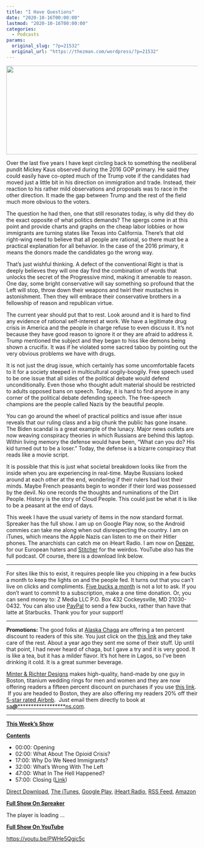 ```yaml
---
title: "I Have Questions"
date: "2020-10-16T00:00:00"
lastmod: "2020-10-16T00:00:00"
categories:
  - Podcasts
params:
  original_slug: "?p=21532"
  original_url: "https://thezman.com/wordpress/?p=21532"
---
```


[<img
src="http://thezman.com/wordpress/wp-content/uploads/2018/01/Power-Hour.png"
decoding="async" width="600" height="233" />](http://thezman.com/wordpress/wp-content/uploads/2018/01/Power-Hour.png)

Over the last five years I have kept circling back to something the
neoliberal pundit Mickey Kaus observed during the 2016 GOP primary. He
said they could easily have co-opted much of the Trump vote if the
candidates had moved just a little bit in his direction on immigration
and trade. Instead, their reaction to his rather mild observations and
proposals was to race in the other direction. It made the gap between
Trump and the rest of the field much more obvious to the voters.

The question he had then, one that still resonates today, is why did
they do the exact opposite of what politics demands? The spergs come in
at this point and provide charts and graphs on the cheap labor lobbies
or how immigrants are turning states like Texas into California. There’s
that old right-wing need to believe that all people are rational, so
there must be a practical explanation for all behavior. In the case of
the 2016 primary, it means the donors made the candidates go the wrong
way.

That’s just wishful thinking. A defect of the conventional Right is that
is deeply believes they will one day find the combination of words that
unlocks the secret of the Progressive mind, making it amenable to
reason. One day, some bright conservative will say something so profound
that the Left will stop, throw down their weapons and twirl their
mustaches in astonishment. Then they will embrace their conservative
brothers in a fellowship of reason and republican virtue.

The current year should put that to rest. Look around and it is hard to
find any evidence of rational self-interest at work. We have a
legitimate drug crisis in America and the people in charge refuse to
even discuss it. It’s not because they have good reason to ignore it or
they are afraid to address it. Trump mentioned the subject and they
began to hiss like demons being shown a crucifix. It was if he violated
some sacred taboo by pointing out the very obvious problems we have with
drugs.

It is not just the drug issue, which certainly has some uncomfortable
facets to it for a society steeped in multicultural oogily-boogily. Free
speech used to be one issue that all sides of the political debate would
defend unconditionally. Even those who thought adult material should be
restricted to adults opposed bans on speech. Today, it is hard to find
anyone in any corner of the political debate defending speech. The
free-speech champions are the people called Nazis by the beautiful
people.

You can go around the wheel of practical politics and issue after issue
reveals that our ruling class and a big chunk the public has gone
insane. The Biden scandal is a great example of the lunacy. Major news
outlets are now weaving conspiracy theories in which Russians are behind
this laptop. Within living memory the defense would have been, “What can
you do? His kid turned out to be a loser.” Today, the defense is a
bizarre conspiracy that reads like a movie script.

It is possible that this is just what societal breakdown looks like from
the inside when you are experiencing in real-time. Maybe Russians looked
around at each other at the end, wondering if their rulers had lost
their minds. Maybe French peasants begin to wonder if their lord was
possessed by the devil. No one records the thoughts and ruminations of
the Dirt People. History is the story of Cloud People. This could just
be what it is like to be a peasant at the end of days.

This week I have the usual variety of items in the now standard format.
Spreaker has the full show. I am up on Google Play now, so the Android
commies can take me along when out disrespecting the country. I am on
iTunes, which means the Apple Nazis can listen to me on their Hitler
phones. The anarchists can catch me on iHeart Radio. I am now on
<a href="https://www.deezer.com/show/623032" rel="noopener noreferrer"
target="_blank">Deezer</a>, for our European haters and <a
href="https://www.stitcher.com/podcast/the-z-blog-power-hour?refid=stpr"
rel="noopener noreferrer" target="_blank">Stitcher</a> for the weirdos.
YouTube also has the full podcast. Of course, there is a download link
below.

------------------------------------------------------------------------

For sites like this to exist, it requires people like you chipping in a
few bucks a month to keep the lights on and the people fed. It turns out
that you can’t live on clicks and compliments.
<a href="https://www.subscribestar.com/the-z-blog"
rel="noopener noreferrer" target="_blank">Five bucks a month</a> is not
a lot to ask. If you don’t want to commit to a subscription, make a one
time donation. Or, you can send money to: Z Media LLC P.O. Box 432
Cockeysville, MD 21030-0432. You can also use <a
href="https://www.paypal.com/cgi-bin/webscr?cmd=_s-xclick&amp;hosted_button_id=UDAS2Q8JYA6CN&amp;source=url"
rel="noopener noreferrer" target="_blank">PayPal</a> to send a few
bucks, rather than have that latte at Starbucks. Thank you for your
support!

------------------------------------------------------------------------

**Promotions:** The good folks at
<a href="https://alaskachaga.us/" rel="noopener noreferrer"
target="_blank">Alaska Chaga</a> are offering a ten percent discount to
readers of this site. You just click on the
<a href="https://alaskachaga.us/discount/ZMAN" rel="noopener noreferrer"
target="_blank">this link</a> and they take care of the rest. About a
year ago they sent me some of their stuff. Up until that point, I had
never heard of chaga, but I gave a try and it is very good. It is like a
tea, but it has a milder flavor. It’s hot here in Lagos, so I’ve been
drinking it cold. It is a great summer beverage.

<a href="https://www.minterandrichterdesigns.com/"
rel="noreferrer nofollow noopener" target="_blank">Minter &amp; Richter
Designs</a> makes high-quality, hand-made by one guy in Boston, titanium
wedding rings for men and women and they are now offering readers a
fifteen percent discount on purchases if you use
<a href="https://www.minterandrichterdesigns.com/discount/ZMAN"
rel="noreferrer nofollow noopener" target="_blank">this link</a>. 
 <span class="highlight"><span class="colour"><span class="font"><span class="size">If
you are headed to Boston, they are also offering my readers 20% off
their <a
href="https://www.airbnb.com/users/7988017/listings?user_id=7988017&amp;s=3"
rel="noopener noreferrer" target="_blank">5-star rated Airbnb</a>.  Just
email them directly to book at
<a href="mailto:sa***@*********************ns.com"
data-original-string="vhT13+sovkL/e7SdqLxM5Q==cb7nidv7Aw8pDpnXUo1+ljDpvprRnQWVREk8PYKqRrT0fk+WdcJ0GhrZ1I3ZnArIExz"><span
class="apbct-email-encoder"
data-original-string="jcCAbao6tXfGvC06ShaQWg==cb7frarbaB+tAAD/nW5CgfC080h1jDMoAecFNk0yHNd1ukeN072YNU5kl3ZROHaHclK"
title="This contact has been encoded by Anti-Spam by CleanTalk. Click to decode. To finish the decoding make sure that JavaScript is enabled in your browser.">sa<span
class="apbct-blur">***</span>@<span
class="apbct-blur">*********************</span>ns.com</span></a>.</span></span></span></span>

------------------------------------------------------------------------

**<u>This Week’s Show</u>**

**<u>Contents</u>**

-   00:00: Opening
-   02:00: What About The Opioid Crisis?
-   17:00: Why Do We Need Immigrants?
-   32:00: What’s Wrong With The Left
-   47:00: What In The Hell Happened?
-   57:00: Closing
    (<a href="https://www.youtube.com/watch?v=__YfXaOcYrs"
    rel="noopener noreferrer" target="_blank">Link</a>)

<a href="https://api.spreaker.com/v2/episodes/41484145/download.mp3"
rel="noopener noreferrer" target="_blank">Direct Download</a>, <a
href="https://itunes.apple.com/us/podcast/the-z-blog-power-hour/id1262799640?mt=2"
rel="noopener noreferrer" target="_blank">The iTunes</a>, <a
href="https://podcasts.google.com/?feed=aHR0cHM6Ly93d3cuc3ByZWFrZXIuY29tL3Nob3cvMjU4OTY1Ny9lcGlzb2Rlcy9mZWVk"
rel="noopener noreferrer" target="_blank">Google Play</a>, <a href="https://www.iheart.com/podcast/the-z-blog-power-hour-29246491/"
rel="noopener noreferrer" target="_blank">iHeart Radio,</a>
<a href="https://www.spreaker.com/show/2589657/episodes/feed"
rel="noopener noreferrer" target="_blank">RSS Feed</a>, <a
href="https://music.amazon.com/podcasts/0d8bc343-742c-40fe-95c8-616ccf4cf1fa/The-Z-Blog-Power-Hour"
rel="noopener noreferrer" target="_blank">Amazon</a>

**<u>Full Show On Spreaker</u>**

The player is loading ...

<span class="widget_spinner dark"></span>

**<u>Full Show On YouTube</u>**

https://youtu.be/PWHe5Qgjc5c
